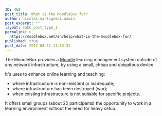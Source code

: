 ```yaml
---
ID: 468
post_title: What is the MoodleBox for?
author: nicolas.martignoni.admin
post_excerpt: ""
layout: epkb_post_type_1
permalink: >
  https://moodlebox.net/en/help/what-is-the-moodlebox-for/
published: true
post_date: 2017-04-21 11:33:52
---
```

The MoodleBox provides a <a href="https://moodle.org/" target="_blank" rel="noopener noreferrer">Moodle</a> learning management system outside of any network infrastructure, by using a small, cheap and ubiquitous device.

It's uses to enhance online learning and teaching:
<ul>
 	<li>where infrastructure is non-existent or inadequate;</li>
 	<li>where infrastructure has been destroyed (war);</li>
 	<li>when existing infrastructure is not suitable for specific projects.</li>
</ul>
It offers small groups (about 20 participants) the opportunity to work in a learning environment without the need for heavy setup.